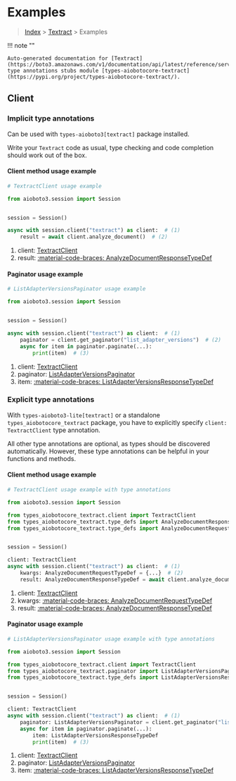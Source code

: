 # Examples

> [Index](../README.md) > [Textract](./README.md) > Examples

!!! note ""

    Auto-generated documentation for [Textract](https://boto3.amazonaws.com/v1/documentation/api/latest/reference/services/textract.html#textract)
    type annotations stubs module [types-aiobotocore-textract](https://pypi.org/project/types-aiobotocore-textract/).

## Client

### Implicit type annotations

Can be used with `types-aioboto3[textract]` package installed.

Write your `Textract` code as usual,
type checking and code completion should work out of the box.



#### Client method usage example

```python
# TextractClient usage example

from aioboto3.session import Session


session = Session()

async with session.client("textract") as client:  # (1)
    result = await client.analyze_document()  # (2)
```

1. client: [TextractClient](./client.md)
2. result: [:material-code-braces: AnalyzeDocumentResponseTypeDef](./type_defs.md#analyzedocumentresponsetypedef)



#### Paginator usage example

```python
# ListAdapterVersionsPaginator usage example

from aioboto3.session import Session


session = Session()

async with session.client("textract") as client:  # (1)
    paginator = client.get_paginator("list_adapter_versions")  # (2)
    async for item in paginator.paginate(...):
        print(item)  # (3)
```

1. client: [TextractClient](./client.md)
2. paginator: [ListAdapterVersionsPaginator](./paginators.md#listadapterversionspaginator)
3. item: [:material-code-braces: ListAdapterVersionsResponseTypeDef](./type_defs.md#listadapterversionsresponsetypedef)




### Explicit type annotations

With `types-aioboto3-lite[textract]`
or a standalone `types_aiobotocore_textract` package, you have to explicitly specify
`client: TextractClient` type annotation.

All other type annotations are optional, as types should be discovered automatically.
However, these type annotations can be helpful in your functions and methods.


#### Client method usage example

```python
# TextractClient usage example with type annotations

from aioboto3.session import Session

from types_aiobotocore_textract.client import TextractClient
from types_aiobotocore_textract.type_defs import AnalyzeDocumentResponseTypeDef
from types_aiobotocore_textract.type_defs import AnalyzeDocumentRequestTypeDef


session = Session()

client: TextractClient
async with session.client("textract") as client:  # (1)
    kwargs: AnalyzeDocumentRequestTypeDef = {...}  # (2)
    result: AnalyzeDocumentResponseTypeDef = await client.analyze_document(**kwargs)  # (3)
```

1. client: [TextractClient](./client.md)
2. kwargs: [:material-code-braces: AnalyzeDocumentRequestTypeDef](./type_defs.md#analyzedocumentrequesttypedef)
3. result: [:material-code-braces: AnalyzeDocumentResponseTypeDef](./type_defs.md#analyzedocumentresponsetypedef)



#### Paginator usage example

```python
# ListAdapterVersionsPaginator usage example with type annotations

from aioboto3.session import Session

from types_aiobotocore_textract.client import TextractClient
from types_aiobotocore_textract.paginator import ListAdapterVersionsPaginator
from types_aiobotocore_textract.type_defs import ListAdapterVersionsResponseTypeDef


session = Session()

client: TextractClient
async with session.client("textract") as client:  # (1)
    paginator: ListAdapterVersionsPaginator = client.get_paginator("list_adapter_versions")  # (2)
    async for item in paginator.paginate(...):
        item: ListAdapterVersionsResponseTypeDef
        print(item)  # (3)
```

1. client: [TextractClient](./client.md)
2. paginator: [ListAdapterVersionsPaginator](./paginators.md#listadapterversionspaginator)
3. item: [:material-code-braces: ListAdapterVersionsResponseTypeDef](./type_defs.md#listadapterversionsresponsetypedef)





